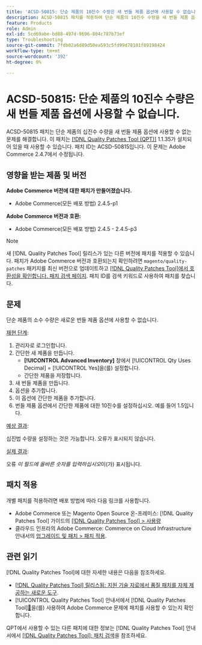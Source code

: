 ```yaml
---
title: 'ACSD-50815: 단순 제품의 10진수 수량은 새 번들 제품 옵션에 사용할 수 없습니다.'
description: ACSD-50815 패치를 적용하여 단순 제품의 10진수 수량을 새 번들 제품 옵션에 사용할 수 없는 Adobe Commerce 문제를 해결합니다.
feature: Products
role: Admin
exl-id: 5cd69abe-bd88-497d-9696-804c787b73ef
type: Troubleshooting
source-git-commit: 7fdb02a6d89d50ea593c5fd99d78101f89198424
workflow-type: tm+mt
source-wordcount: '392'
ht-degree: 0%

---
```


# ACSD-50815: 단순 제품의 10진수 수량은 새 번들 제품 옵션에 사용할 수 없습니다.

ACSD-50815 패치는 단순 제품의 십진수 수량을 새 번들 제품 옵션에 사용할 수 없는 문제를 해결합니다. 이 패치는 [[!DNL Quality Patches Tool (QPT)]](https://experienceleague.adobe.com/ko/docs/commerce-operations/tools/quality-patches-tool/quality-patches-tool-to-self-serve-quality-patches) 1.1.35가 설치되어 있을 때 사용할 수 있습니다. 패치 ID는 ACSD-50815입니다. 이 문제는 Adobe Commerce 2.4.7에서 수정됩니다.

## 영향을 받는 제품 및 버전

**Adobe Commerce 버전에 대한 패치가 만들어졌습니다.**

* Adobe Commerce(모든 배포 방법) 2.4.5-p1

**Adobe Commerce 버전과 호환:**

* Adobe Commerce(모든 배포 방법) 2.4.5 - 2.4.5-p3

>[!NOTE]
>
>새 [!DNL Quality Patches Tool] 릴리스가 있는 다른 버전에 패치를 적용할 수 있습니다. 패치가 Adobe Commerce 버전과 호환되는지 확인하려면 `magento/quality-patches` 패키지를 최신 버전으로 업데이트하고 [[!DNL Quality Patches Tool]에서 호환성을 확인합니다. 패치 검색 페이지](https://experienceleague.adobe.com/tools/commerce-quality-patches/index.html?lang=ko). 패치 ID를 검색 키워드로 사용하여 패치를 찾습니다.

## 문제

단순 제품의 소수 수량은 새로운 번들 제품 옵션에 사용할 수 없습니다.

<u>재현 단계</u>:

1. 관리자로 로그인합니다.
1. 간단한 새 제품을 만듭니다.
   * **[!UICONTROL Advanced Inventory]** 창에서 [!UICONTROL Qty Uses Decimal] = [!UICONTROL Yes]을(를) 설정합니다.
   * 간단한 제품을 저장합니다.
1. 새 번들 제품을 만듭니다.
1. 옵션을 추가합니다.
1. 이 옵션에 간단한 제품을 추가합니다.
1. 번들 제품 옵션에서 간단한 제품에 대한 10진수를 설정하십시오. 예를 들어 1.5입니다.

<u>예상 결과</u>:

십진법 수량을 설정하는 것은 가능합니다. 오류가 표시되지 않습니다.

<u>실제 결과</u>:

오류 *이 필드에 올바른 숫자를 입력하십시오*&#x200B;이(가) 표시됩니다.

## 패치 적용

개별 패치를 적용하려면 배포 방법에 따라 다음 링크를 사용합니다.

* Adobe Commerce 또는 Magento Open Source 온-프레미스: [!DNL Quality Patches Tool] 가이드의 [[!DNL Quality Patches Tool] > 사용량](/help/tools/quality-patches-tool/usage.md)
* 클라우드 인프라의 Adobe Commerce: Commerce on Cloud Infrastructure 안내서의 [업그레이드 및 패치 > 패치 적용](https://experienceleague.adobe.com/docs/commerce-cloud-service/user-guide/develop/upgrade/apply-patches.html?lang=ko).

## 관련 읽기

[!DNL Quality Patches Tool]에 대한 자세한 내용은 다음을 참조하세요.

* [[!DNL Quality Patches Tool] 릴리스됨: 지원 기술 자료에서 품질 패치를 자체 제공하는 새로운 도구](https://experienceleague.adobe.com/ko/docs/commerce-operations/tools/quality-patches-tool/quality-patches-tool-to-self-serve-quality-patches).
* [!UICONTROL Quality Patches Tool] 안내서에서  [!DNL Quality Patches Tool][&#128279;](/help/tools/quality-patches-tool/patches-available-in-qpt/check-patch-for-magento-issue-with-magento-quality-patches.md)을(를) 사용하여 Adobe Commerce 문제에 패치를 사용할 수 있는지 확인합니다.


QPT에서 사용할 수 있는 다른 패치에 대한 정보는 [!DNL Quality Patches Tool] 안내서에서 [[!DNL Quality Patches Tool]: 패치 검색](https://experienceleague.adobe.com/tools/commerce-quality-patches/index.html?lang=ko)을 참조하세요.
